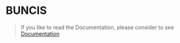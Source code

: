 # BUNCIS

> If you like to read the Documentation, please consider to see [Documentation](./Documentation/)